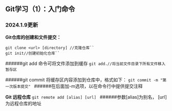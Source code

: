 ## Git学习（1）：入门命令

### 2024.1.9更新

**Git仓库的创建和文件提交：**

    git clone <url> [directory] //克隆仓库``
    git init//创建初始化仓库``


######git add 命令可将文件添加到缓存
``git add.//将当前文件目录下所有文件移入暂存区`` 

######git commit 将缓存区内容添加到仓库中，格式如下：
``git commit -m "第一次版本提交" ``
######在后面加-m选项，以在命令行中提供提交注释

**Git 远程仓库**
``git remote add [alias] [url]
``
######参数[alias]为别名， [url]为远程仓库的地址

